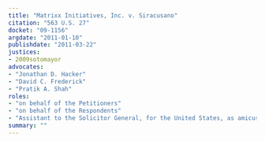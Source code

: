 ```yaml
---
title: "Matrixx Initiatives, Inc. v. Siracusano"
citation: "563 U.S. 27"
docket: "09-1156"
argdate: "2011-01-10"
publishdate: "2011-03-22"
justices:
- 2009sotomayor
advocates:
- "Jonathan D. Hacker"
- "David C. Frederick"
- "Pratik A. Shah"
roles:
- "on behalf of the Petitioners"
- "on behalf of the Respondents"
- "Assistant to the Solicitor General, for the United States, as amicus curiae, supporting the Respondents"
summary: ""
---
```


